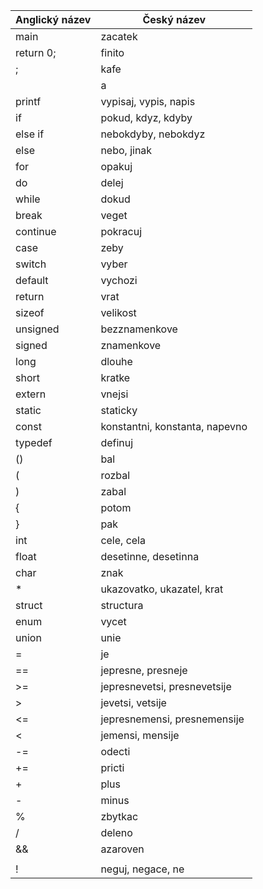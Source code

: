 | Anglický název | Český název |
| ----------- | -------------- |
| main | zacatek |
| return 0; | finito |
| ; | kafe |
|  | a |
| printf | vypisaj, vypis, napis |
| if | pokud, kdyz, kdyby |
| else if | nebokdyby, nebokdyz |
| else | nebo, jinak |
| for | opakuj |
| do | delej |
| while | dokud |
| break | veget |
| continue | pokracuj |
| case | zeby |
| switch | vyber |
| default | vychozi |
| return | vrat |
| sizeof | velikost |
| unsigned | bezznamenkove |
| signed | znamenkove |
| long | dlouhe |
| short | kratke |
| extern | vnejsi |
| static | staticky |
| const | konstantni, konstanta, napevno |
| typedef | definuj |
| () | bal |
| ( | rozbal |
| ) | zabal |
| { | potom |
| } | pak |
| int | cele, cela |
| float | desetinne, desetinna |
| char | znak |
| * | ukazovatko, ukazatel, krat |
| struct | structura |
| enum | vycet |
| union | unie |
| = | je |
| == | jepresne, presneje |
| >= | jepresnevetsi, presnevetsije |
| > | jevetsi, vetsije |
| <= | jepresnemensi, presnemensije |
| < | jemensi, mensije |
| -= | odecti |
| += | pricti |
| + | plus |
| - | minus |
| % | zbytkac |
| / | deleno |
| && | azaroven |
| || | anebo |
| ! | neguj, negace, ne |
